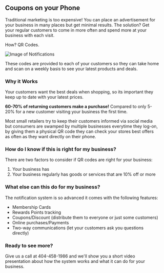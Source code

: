 ## Coupons on your Phone

Traditional marketing is too expensive! You can place an advertisement for your business in many places but get minimal results. The solution? Get your regular customers to come in more often and spend more at your business with each visit.

How? QR Codes. 

![Image of Notifications](https://i.imgur.com/dgBIldM.png)

These codes are provided to each of your customers so they can take home and scan on a weekly basis to see your latest products and deals.

### Why it Works

Your customers want the best deals when shopping, so its important they keep up to date with your latest prices. 

**60-70% of returning customers make a purchase!** Compared to only 5-20% for a new customer visiting your business the first time.

Most small retailers try to keep their customers informed via social media but consumers are swamped by multiple businesses everytime they log-on, by giving them a physical QR code they can check your stores best offers as often as they want directly on their phone.

### How do I know if this is right for my business?

There are two factors to consider if QR codes are right for your business: 

1. Your business has 
2. Your business regularly has goods or services that are 10% off or more

### What else can this do for my business?

The notification system is so advanced it comes with the following features:
- Membership Cards
- Rewards Points tracking
- Coupons/Discount (distribute them to everyone or just some customers)
- Online purchases/Payments
- Two-way communications (let your customers ask you questions directly)

### Ready to see more?

Give us a call at 404-458-1986 and we'll show you a short video presentation about how the system works and what it can do for your business.
